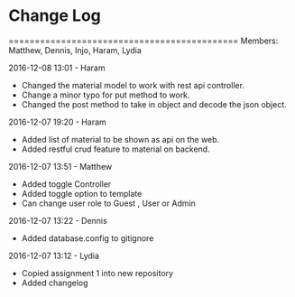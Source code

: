 # Change Log 

============================================
Members: Matthew, Dennis, Injo, Haram, Lydia

2016-12-08 13:01 - Haram
- Changed the material model to work with rest api controller.
- Change a minor typo for put method to work.
- Changed the post method to take in object and decode the json object.

2016-12-07 19:20 - Haram
- Added list of material to be shown as api on the web.
- Added restful crud feature to material on backend.

2016-12-07 13:51 - Matthew
- Added toggle Controller
- Added toggle option to template
- Can change user role to Guest , User or Admin

2016-12-07 13:22 - Dennis
- Added database.config to gitignore

2016-12-07 13:12 - Lydia
- Copied assignment 1 into new repository
- Added changelog